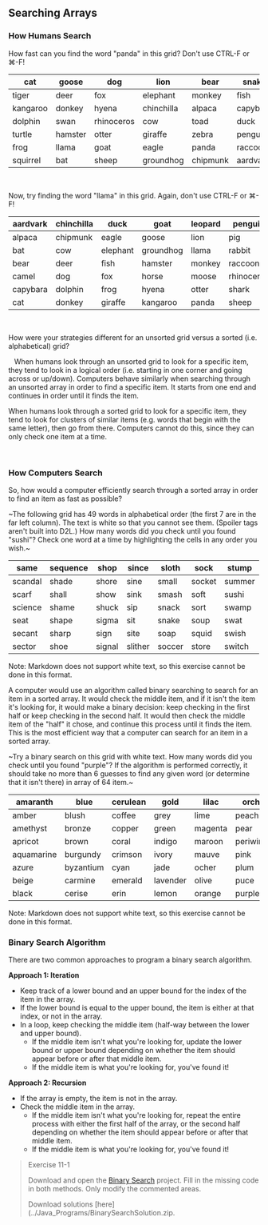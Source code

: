 ## Searching Arrays

### How Humans Search

How fast can you find the word "panda" in this grid? Don't use CTRL-F or ⌘-F!

| cat | goose | dog | lion | bear | snake | rabbit |
| --- | --- | --- | --- | --- | --- | --- |
| tiger | deer | fox | elephant | monkey | fish | pig |
| kangaroo | donkey | hyena | chinchilla | alpaca | capybara | horse |
| dolphin | swan | rhinoceros | cow | toad | duck | moose |
| turtle | hamster | otter | giraffe | zebra | penguin | leopard |
| frog | llama | goat | eagle | panda | raccoon | shark |
| squirrel | bat | sheep | groundhog | chipmunk | aardvark | camel |
 

Now, try finding the word "llama" in this grid. Again, don't use CTRL-F or ⌘-F!

| aardvark | chinchilla | duck | goat | leopard | penguin | snake |
| --- | --- | --- | --- | --- | --- | --- |
| alpaca | chipmunk | eagle | goose | lion | pig | squirrel |
| bat | cow | elephant | groundhog | llama | rabbit | swan |
| bear | deer | fish | hamster | monkey | raccoon | tiger |
| camel | dog | fox | horse | moose | rhinoceros | toad |
| capybara  | dolphin | frog | hyena | otter | shark | turtle |
| cat | donkey | giraffe | kangaroo | panda | sheep | zebra |
  

How were your strategies different for an unsorted grid versus a sorted (i.e. alphabetical) grid?

  
When humans look through an unsorted grid to look for a specific item, they tend to look in a logical order (i.e. starting in one corner and going across or up/down). Computers behave similarly when searching through an unsorted array in order to find a specific item. It starts from one end and continues in order until it finds the item.

When humans look through a sorted grid to look for a specific item, they tend to look for clusters of similar items (e.g. words that begin with the same letter), then go from there. Computers cannot do this, since they can only check one item at a time.

 
### How Computers Search

So, how would a computer efficiently search through a sorted array in order to find an item as fast as possible?

~The following grid has 49 words in alphabetical order (the first 7 are in the far left column). The text is white so that you cannot see them. (Spoiler tags aren't built into D2L.) How many words did you check until you found "sushi"? Check one word at a time by highlighting the cells in any order you wish.~


| same | sequence | shop | since | sloth | sock | stump |
| --- | --- | --- | --- | --- | --- | --- |
| scandal | shade | shore | sine | small | socket | summer |
| scarf | shall | show | sink | smash | soft | sushi |
| science | shame | shuck | sip | snack | sort | swamp |
| seat | shape | sigma | sit | snake | soup | swat |
| secant | sharp | sign | site | soap | squid | swish |
| sector | shoe | signal | slither | soccer | store | switch |

Note: Markdown does not support white text, so this exercise cannot be done in this format.

A computer would use an algorithm called binary searching to search for an item in a sorted array. It would check the middle item, and if it isn't the item it's looking for, it would make a binary decision: keep checking in the first half or keep checking in the second half. It would then check the middle item of the "half" it chose, and continue this process until it finds the item. This is the most efficient way that a computer can search for an item in a sorted array.

~Try a binary search on this grid with white text. How many words did you check until you found "purple"? If the algorithm is performed correctly, it should take no more than 6 guesses to find any given word (or determine that it isn't there) in array of 64 item.~


| amaranth | blue | cerulean | gold | lilac | orchid | raspberry | silver |
| --- | --- | --- | --- | --- | --- | --- |  --- |
| amber | blush | coffee | grey | lime | peach | red | tan |
| amethyst | bronze | copper | green | magenta | pear | rose | teal |
| apricot | brown | coral | indigo | maroon | periwinkle | ruby | turquoise |
| aquamarine | burgundy | crimson | ivory | mauve | pink | salmon | violet |
| azure | byzantium | cyan | jade | ocher | plum | sangria | viridian |
| beige | carmine | emerald | lavender | olive | puce | sapphire | white |
| black | cerise | erin | lemon | orange | purple | scarlet | yellow |

Note: Markdown does not support white text, so this exercise cannot be done in this format.
 
 

### Binary Search Algorithm

There are two common approaches to program a binary search algorithm.

**Approach 1: Iteration**
* Keep track of a lower bound and an upper bound for the index of the item in the array.
* If the lower bound is equal to the upper bound, the item is either at that index, or not in the array.
* In a loop, keep checking the middle item (half-way between the lower and upper bound).
  * If the middle item isn't what you're looking for, update the lower bound or upper bound depending on whether the item should appear before or after that middle item.
  * If the middle item is what you're looking for, you've found it!
 

**Approach 2: Recursion**

* If the array is empty, the item is not in the array.
* Check the middle item in the array. 
  * If the middle item isn't what you're looking for, repeat the entire process with either the first half of the array, or the second half depending on whether the item should appear before or after that middle item.
  * If the middle item is what you're looking for, you've found it!


> Exercise 11-1
> 
> Download and open the [Binary Search](../Java_Programs/BinarySearch.zip) project. Fill in the missing code in both methods. Only modify the commented areas.
> 
> Download solutions [here](../Java_Programs/BinarySearchSolution.zip.
